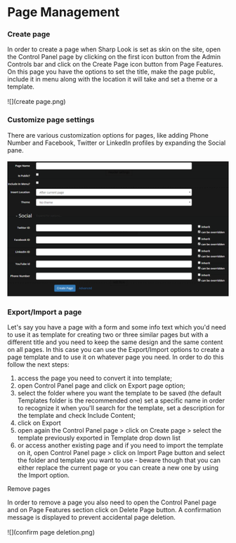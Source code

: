 # Page Management

### Create page

In order to create a page when Sharp Look is set as skin on the site, open the Control Panel page by clicking on the first icon button from the Admin Controls bar and click on the Create Page icon button from Page Features. On this page you have the options to set the title, make the page public, include it in menu along with the location it will take and set a theme or a template. 
<br />
<br />
![](create page.png)
<br />
### Customize page settings

There are various customization options for pages, like adding Phone Number and Facebook, Twitter or LinkedIn profiles by expanding the Social pane.
<br />
<br />
![](social.png)
<br />
### Export/Import a page

Let's say you have a page with a form and some info text which you'd need to use it as template for creating two or three similar pages but with a different title and you need to keep the same design and the same content on all pages. In this case you can use the Export/Import options to create a page template and to use it on whatever page you need. In order to do this follow the next steps:

1. access the page you need to convert it into template;
2. open Control Panel page and click on Export page option;
3. select the folder where you want the template to be saved (the default Templates folder is the recommended one) set a specific name in order to recognize it when you'll search for the template, set a description for the template and check Include Content;
4. click on Export
5. open again the Control Panel page > click on Create page > select the template previously exported in Template drop down list
6. or access another existing page and if you need to import the template on it, open Control Panel page > click on Import Page button and select the folder and template you want to use - beware though that you can either replace the current page or you can create a new one by using the Import option.

Remove pages

In order to remove a page you also need to open the Control Panel page and on Page Features section click on Delete Page button. A confirmation message is displayed to prevent accidental page deletion.
<br />
<br />
![](confirm page deletion.png)